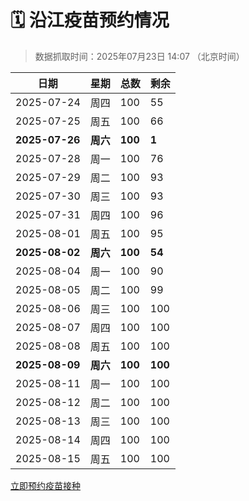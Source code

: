# 🗓️ 沿江疫苗预约情况

> 数据抓取时间：2025年07月23日 14:07 （北京时间）

| 日期 | 星期 | 总数 | 剩余 |
|------|------|------|------|
| 2025-07-24 | 周四 | 100 | 55 |
| 2025-07-25 | 周五 | 100 | 66 |
| **2025-07-26** | **周六** | **100** | **1** |
| 2025-07-28 | 周一 | 100 | 76 |
| 2025-07-29 | 周二 | 100 | 93 |
| 2025-07-30 | 周三 | 100 | 93 |
| 2025-07-31 | 周四 | 100 | 96 |
| 2025-08-01 | 周五 | 100 | 95 |
| **2025-08-02** | **周六** | **100** | **54** |
| 2025-08-04 | 周一 | 100 | 90 |
| 2025-08-05 | 周二 | 100 | 99 |
| 2025-08-06 | 周三 | 100 | 100 |
| 2025-08-07 | 周四 | 100 | 100 |
| 2025-08-08 | 周五 | 100 | 100 |
| **2025-08-09** | **周六** | **100** | **100** |
| 2025-08-11 | 周一 | 100 | 100 |
| 2025-08-12 | 周二 | 100 | 100 |
| 2025-08-13 | 周三 | 100 | 100 |
| 2025-08-14 | 周四 | 100 | 100 |
| 2025-08-15 | 周五 | 100 | 100 |


<div class="button-container">
<a class="btn" href="http://yfzweb.ishequ.net/#/login" target="_blank">立即预约疫苗接种</a>
</div>
